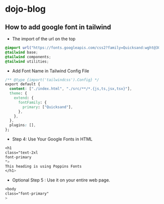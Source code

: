 # dojo-blog

## How to add google font in tailwind

- The import of the url on the top

```css
@import url("https://fonts.googleapis.com/css2?family=Quicksand:wght@300;400;500;600;700&display=swap");
@tailwind base;
@tailwind components;
@tailwind utilities;
```

- Add Font Name in Tailwind Config File

```css
/** @type {import('tailwindcss').Config} */
export default {
  content: ["./index.html", "./src/**/*.{js,ts,jsx,tsx}"],
  theme: {
    extend: {
      fontFamily: {
        primary: ["Quicksand"],
      },
    },
  },
  plugins: [],
};

```

- Step 4: Use Your Google Fonts in HTML

```css
<h1
class="text-2xl
font-primary
">
This heading is using Poppins Fonts
</h1>
```

- Optional Step 5 : Use it on your entire web page.

```css
<body
class="font-primary"
>

```
